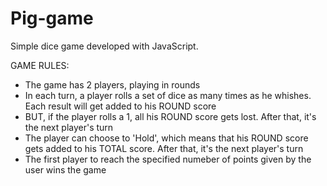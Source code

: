 # Pig-game
Simple dice game developed with JavaScript. 

GAME RULES:

- The game has 2 players, playing in rounds
- In each turn, a player rolls a set of dice as many times as he whishes. Each result will get added to his ROUND score
- BUT, if the player rolls a 1, all his ROUND score gets lost. After that, it's the next player's turn
- The player can choose to 'Hold', which means that his ROUND score gets added to his TOTAL score. After that, it's the next player's turn
- The first player to reach the specified numeber of points given by the user wins the game
